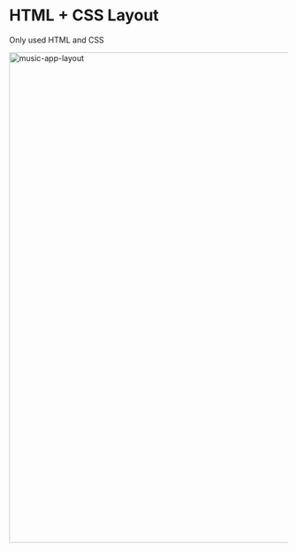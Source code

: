 # HTML + CSS Layout

Only used HTML and CSS

<img width="887" alt="music-app-layout" src="https://user-images.githubusercontent.com/96584994/151659861-c947ef5d-df3a-4779-a857-bece5428db96.PNG">

